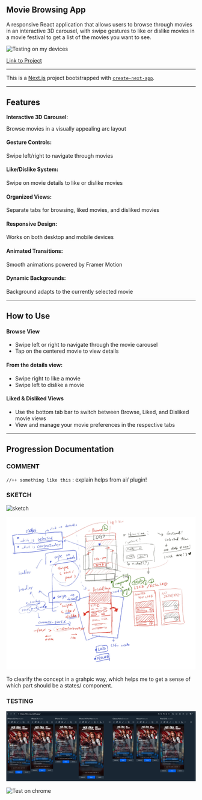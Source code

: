 ## Movie Browsing App
 A responsive React application that allows users to browse through movies in an interactive 3D carousel, with swipe gestures to like or dislike movies in a movie festival to get a list of the movies you want to see.


![Testing on my devices](/public/test-on-devices.gif)

 [Link to Project](https://film-nav.netlify.app/)

-----

 This is a [Next.js](https://nextjs.org) project bootstrapped with [`create-next-app`](https://github.com/vercel/next.js/tree/canary/packages/create-next-app).

 -----

## Features
 **Interactive 3D Carousel**: 

Browse movies in a visually appealing arc layout


 #### **Gesture Controls**:

 Swipe left/right to navigate through movies


 #### **Like/Dislike System**:

 Swipe on movie details to like or dislike movies


  #### **Organized Views**:

 Separate tabs for browsing, liked movies, and disliked movies


  #### **Responsive Design**:

 Works on both desktop and mobile devices


  #### **Animated Transitions**:

 Smooth animations powered by Framer Motion


  #### **Dynamic Backgrounds**:

 Background adapts to the currently selected movie

-----
## How to Use
#### Browse View

- Swipe left or right to navigate through the movie carousel
- Tap on the centered movie to view details

#### From the details view:

- Swipe right to like a movie
- Swipe left to dislike a movie

#### Liked & Disliked Views

- Use the bottom tab bar to switch between Browse, Liked, and Disliked movie views
- View and manage your movie preferences in the respective tabs

-----

## Progression Documentation

### **COMMENT**

`//++ something like this` : explain helps from ai/ plugin!

### **SKETCH**

![sketch](/public/IMG_4319.jpg)


![sketch w thought on IPAD](/public/structure.jpg)


To clearify the concept in a grahpic way, which helps me to get a sense of which part should be a states/ component.



### **TESTING**

![Testing on responsive app](/public/screenshot-0425.png)

![Test on chrome](/public/testing-in-chrome.gif)
